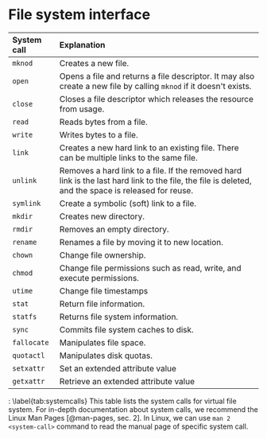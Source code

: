 # File system interface

System call | Explanation
:-|:-------
`mknod` | Creates a new file.
`open` | Opens a file and returns a file descriptor. It may also create a new file by calling `mknod` if it doesn't exists.
`close` | Closes a file descriptor which releases the resource from usage.
`read` | Reads bytes from a file.
`write` | Writes bytes to a file.
`link` | Creates a new hard link to an existing file. There can be multiple links to the same file.
`unlink` | Removes a hard link to a file. If the removed hard link is the last hard link to the file, the file is deleted, and the space is released for reuse.
`symlink` | Create a symbolic (soft) link to a file.
`mkdir` | Creates new directory.
`rmdir` | Removes an empty directory.
`rename` | Renames a file by moving it to new location.
`chown` | Change file ownership.
`chmod` | Change file permissions such as read, write, and execute permissions.
`utime` | Change file timestamps
`stat` | Return file information.
`statfs` | Returns file system information.
`sync` | Commits file system caches to disk.
`fallocate` | Manipulates file space.
`quotactl` | Manipulates disk quotas.
`setxattr` | Set an extended attribute value
`getxattr` | Retrieve an extended attribute value

: \label{tab:systemcalls}
This table lists the system calls for virtual file system.
For in-depth documentation about system calls, we recommend the Linux Man Pages [@man-pages, sec. 2].
In Linux, we can use `man 2 <system-call>` command to read the manual page of specific system call.

